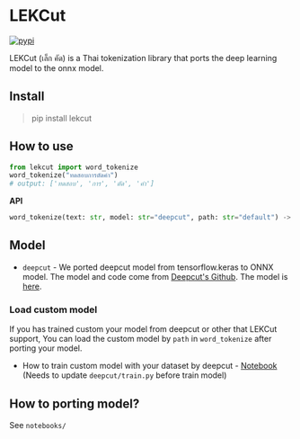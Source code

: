 # LEKCut
<a href="https://pypi.python.org/pypi/lekcut"><img alt="pypi" src="https://img.shields.io/pypi/v/lekcut.svg"/></a>

LEKCut (เล็ก คัด) is a Thai tokenization library that ports the deep learning model to the onnx model.

## Install

> pip install lekcut

## How to use

```python
from lekcut import word_tokenize
word_tokenize("ทดสอบการตัดคำ")
# output: ['ทดสอบ', 'การ', 'ตัด', 'คำ']
```

**API**

```python
word_tokenize(text: str, model: str="deepcut", path: str="default") -> List[str]
```

## Model
- ```deepcut``` - We ported deepcut model from tensorflow.keras to ONNX model. The model and code come from [Deepcut's Github](https://github.com/rkcosmos/deepcut). The model is [here](https://github.com/PyThaiNLP/LEKCut/blob/main/lekcut/model/deepcut.onnx).

### Load custom model

If you has trained custom your model from deepcut or other that LEKCut support, You can load the custom model by ```path``` in ```word_tokenize``` after porting your model.

- How to train custom model with your dataset by deepcut - [Notebook](https://github.com/rkcosmos/deepcut/blob/master/notebooks/training.ipynb) (Needs to update ```deepcut/train.py``` before train model)

## How to porting model?

See ```notebooks/```
